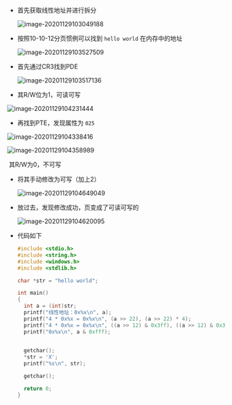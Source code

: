 + 首先获取线性地址并进行拆分

  ![image-20201129103049188](https://cdn.jsdelivr.net/gh/smallzhong/picgo-pic-bed/image-20201129103049188.png)

+ 按照10-10-12分页惯例可以找到 `hello world` 在内存中的地址

  ![image-20201129103527509](https://cdn.jsdelivr.net/gh/smallzhong/picgo-pic-bed/image-20201129103527509.png)

  

+ 首先通过CR3找到PDE

  ![image-20201129103517136](https://cdn.jsdelivr.net/gh/smallzhong/picgo-pic-bed/image-20201129103517136.png)

+ 其R/W位为1，可读可写

![image-20201129104231444](https://cdn.jsdelivr.net/gh/smallzhong/picgo-pic-bed/image-20201129104231444.png)

+ 再找到PTE，发现属性为 `025`

![image-20201129104338416](https://cdn.jsdelivr.net/gh/smallzhong/picgo-pic-bed/image-20201129104338416.png)

![image-20201129104358989](https://cdn.jsdelivr.net/gh/smallzhong/picgo-pic-bed/image-20201129104358989.png)

​			其R/W为0，不可写

+ 将其手动修改为可写（加上2）

  ![image-20201129104649049](https://cdn.jsdelivr.net/gh/smallzhong/picgo-pic-bed/image-20201129104649049.png)

+ 放过去，发现修改成功，页变成了可读可写的

  ![image-20201129104620095](https://cdn.jsdelivr.net/gh/smallzhong/picgo-pic-bed/image-20201129104620095.png)

+ 代码如下

  ```cpp
  #include <stdio.h>
  #include <string.h>
  #include <windows.h>
  #include <stdlib.h>
  
  char *str = "hello world";
  
  int main()
  {
  	int a = (int)str;
  	printf("线性地址：0x%x\n", a);
  	printf("4 * 0x%x = 0x%x\n", (a >> 22), (a >> 22) * 4);
  	printf("4 * 0x%x = 0x%x\n", ((a >> 12) & 0x3ff), ((a >> 12) & 0x3ff) * 4);
  	printf("0x%x\n", a & 0xfff);
  	
  
  	getchar();
  	*str = 'X';
  	printf("%s\n", str);
  
  	getchar();
  
  	return 0;
  }
  ```

  

